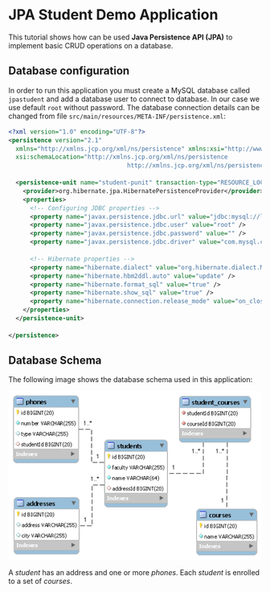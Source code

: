 JPA Student Demo Application
===================================

This tutorial shows how can be used __Java Persistence API (JPA)__ to implement basic CRUD operations on a database.


Database configuration
----------------------
In order to run this application you must create a MySQL database called `jpastudent` and add a database user to connect to database.
In our case we use default `root` without password. The database connection details can be changed from file `src/main/resources/META-INF/persistence.xml`:

```xml 
<?xml version="1.0" encoding="UTF-8"?>
<persistence version="2.1"
  xmlns="http://xmlns.jcp.org/xml/ns/persistence" xmlns:xsi="http://www.w3.org/2001/XMLSchema-instance"
  xsi:schemaLocation="http://xmlns.jcp.org/xml/ns/persistence
                                 http://xmlns.jcp.org/xml/ns/persistence/persistence_2_1.xsd">

  <persistence-unit name="student-punit" transaction-type="RESOURCE_LOCAL">
	<provider>org.hibernate.jpa.HibernatePersistenceProvider</provider>
    <properties>
      <!-- Configuring JDBC properties -->
      <property name="javax.persistence.jdbc.url" value="jdbc:mysql://localhost:3306/jpastudent" />
      <property name="javax.persistence.jdbc.user" value="root" />
      <property name="javax.persistence.jdbc.password" value="" />
      <property name="javax.persistence.jdbc.driver" value="com.mysql.cj.jdbc.Driver" />

      <!-- Hibernate properties -->
      <property name="hibernate.dialect" value="org.hibernate.dialect.MySQLDialect" />
      <property name="hibernate.hbm2ddl.auto" value="update" />
      <property name="hibernate.format_sql" value="true" />
      <property name="hibernate.show_sql" value="true" />
      <property name="hibernate.connection.release_mode" value="on_close" />
    </properties>
  </persistence-unit>

</persistence>
```

Database Schema
---------------
The following image shows the database schema used in this application: 

![Database Schema](db-schema.png "Student Database Schema")

A _student_ has an address and one or more _phones_. Each _student_ is enrolled to a set of _courses_.
